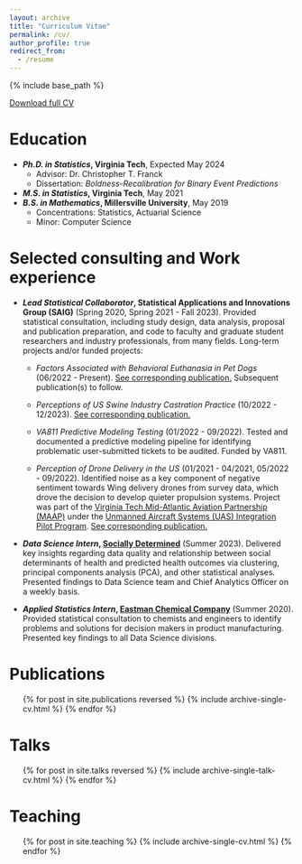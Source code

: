```yaml
---
layout: archive
title: "Curriculum Vitae"
permalink: /cv/
author_profile: true
redirect_from:
  - /resume
---
```


{% include base_path %}

[Download full CV](/files/Guthrie_Adeline_CV.pdf)

Education
======
* ***Ph.D. in Statistics*, Virginia Tech**, Expected May 2024
  - Advisor: Dr. Christopher T. Franck
  - Dissertation: *Boldness-Recalibration for Binary Event Predictions*
* ***M.S. in Statistics*, Virginia Tech**, May 2021
* ***B.S. in Mathematics*, Millersville University**, May 2019
  - Concentrations: Statistics, Actuarial Science
  - Minor: Computer Science

Selected consulting and Work experience
======
* ***Lead Statistical Collaborator*, Statistical Applications and Innovations Group (SAIG)** (Spring 2020, Spring 2021 - Fall 2023). Provided statistical consultation, including study design, data analysis, proposal and publication preparation, and code to faculty and graduate student researchers and industry professionals, from many fields. Long-term projects and/or funded projects:

	- *Factors Associated with Behavioral Euthanasia in Pet Dogs* (06/2022 - Present). [See corresponding publication.](https://apguthrie.com/publication/2022-04-17) Subsequent publication(s) to follow.

	- *Perceptions of US Swine Industry Castration Practice* (10/2022 - 12/2023). [See corresponding publication.](https://apguthrie.com/publication/2023-12-22)

	- *VA811 Predictive Modeling Testing* (01/2022 - 09/2022). Tested and documented a predictive modeling pipeline for identifying problematic user-submitted tickets
to be audited. Funded by VA811.

	- *Perception of Drone Delivery in the US* (01/2021 - 04/2021, 05/2022 - 09/2022). Identified noise as a key component of negative sentiment towards Wing delivery drones from survey data, which drove the decision to develop quieter propulsion systems. Project was part of the [Virginia Tech Mid-Atlantic Aviation Partnership (MAAP)](https://maap.ictas.vt.edu/) under the [Unmanned Aircraft Systems (UAS) Integration Pilot Program](https://www.faa.gov/uas/programs_partnerships/completed/integration_pilot_program#:~:text=Beginning%20in%202017%2C%20the%20Unmanned%20Aircraft%20System%20%28UAS%29,public%20drone%20operations%20into%20our%20national%20airspace%20system.). [See corresponding publication.](https://apguthrie.com/publication/2021-04-01)

* ***Data Science Intern*, [Socially Determined](https://www.sociallydetermined.com/)** (Summer 2023). Delivered key insights regarding data quality and relationship between social determinants of health and predicted health outcomes via clustering, principal components analysis (PCA), and other statistical analyses. Presented findings to Data Science team and Chief Analytics Officer on a weekly basis.

* ***Applied Statistics Intern*, [Eastman Chemical Company](https://www.eastman.com/en)** (Summer 2020). Provided statistical consultation to chemists and engineers to identify problems and solutions for decision makers in product manufacturing. Presented key findings to all Data Science divisions.

Publications
======
  <ul>{% for post in site.publications reversed %}
    {% include archive-single-cv.html %}
  {% endfor %}</ul>
  
Talks
======
  <ul>{% for post in site.talks reversed %}
    {% include archive-single-talk-cv.html %}
  {% endfor %}</ul>
  
Teaching
======
  <ul>{% for post in site.teaching %}
    {% include archive-single-cv.html %}
  {% endfor %}</ul>
  

